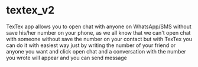 # textex_v2
TexTex app allows you to open chat with anyone on WhatsApp/SMS without save his/her number on your phone, as we all know that we can't open chat with someone without save the number on your contact but with TexTex you can do it with easiest way just by writing the number of your friend or anyone you want and click open chat and a conversation with the number you wrote will appear and you can send message
